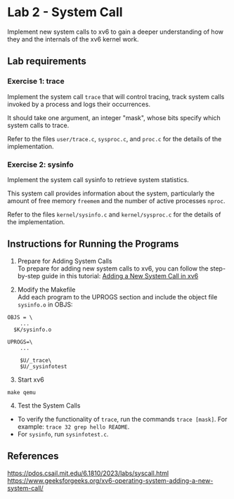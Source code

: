 # Lab 2 - System Call
Implement new system calls to xv6 to gain a deeper understanding of how they and the internals of the xv6 kernel work. 

## Lab requirements
### Exercise 1: trace

Implement the system call `trace` that will control tracing, track system calls invoked by a process and logs their occurrences.

It should take one argument, an integer "mask", whose bits specify which system calls to trace.

Refer to the files `user/trace.c`, `sysproc.c`, and `proc.c` for the details of the implementation.

### Exercise 2: sysinfo
Implement the system call sysinfo to retrieve system statistics.

This system call provides information about the system, particularly the amount of free memory `freemem` and the number of active processes `nproc`.

Refer to the files `kernel/sysinfo.c` and `kernel/sysproc.c` for the details of the implementation.

## Instructions for Running the Programs
1. Prepare for Adding System Calls \
To prepare for adding new system calls to xv6, you can follow the step-by-step guide in this tutorial:
[Adding a New System Call in xv6](https://www.geeksforgeeks.org/xv6-operating-system-adding-a-new-system-call/)

2. Modify the Makefile \
Add each program to the UPROGS section and include the object file `sysinfo.o` in OBJS: 
```
OBJS = \
    ...
  $K/sysinfo.o

UPROGS=\
    ...

	$U/_trace\
	$U/_sysinfotest

```

3. Start xv6 
```
make qemu
```

4. Test the System Calls 
- To verify the functionality of `trace`, run the commands `trace [mask]`. For example: `trace 32 grep hello README`.
- For `sysinfo`, run `sysinfotest.c`.

## References
https://pdos.csail.mit.edu/6.1810/2023/labs/syscall.html
https://www.geeksforgeeks.org/xv6-operating-system-adding-a-new-system-call/